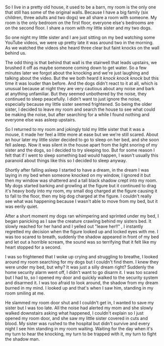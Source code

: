 So I live in a pretty old house, it used to be a barn, my room is the only one that still has some of the original walls. Because I have a big family (six children, three adults and two dogs) we all share a room with someone. My room is the only bedroom on the first floor, everyone else's bedrooms are on the second floor. I share a room with my little sister and my two dogs. 

So one night my little sister and I are just sitting on my bed watching some YouTube videos, we were up pretty late it was around two in the morning. As we watched the videos she heard three clear but faint knocks on the wall behind us.

 The odd thing is that behind that wall is the stairwell that leads upstairs, we brushed it off as maybe someone coming down to get water. So a few minutes later we forgot about the knocking and we're just laughing and talking about the video. But the we both heard it *knock* *knock* *knock* but this time it was louder than before. And the dogs didn't react to it at all, which is unusual because at night they are very cautious about any noise and bark at anything unfamiliar. But they seemed unbothered by the noise, they continued to sleep peacefully. I didn't want to just ignore the noise, especially because my little sister seemed frightened. So being the older sister, I decided to leave my room and search the house to see what could be making the noise, but after searching for a while I found nothing and everyone else was asleep upstairs. 

So I returned to my room and jokingly told my little sister that it was a mouse, it made her feel a little more at ease but we we're still scared. About an hour later my little sister decided to go to sleep on her bed, and she soon fell asleep. 
Now it was silent in the house apart from the light snoring of my sister and the dogs, so I decided to try sleeping too. But for some reason I felt that if I went to sleep something bad would happen, I wasn't usually this paranoid about things like this so I decided to sleep anyway.

 Shortly after falling asleep I started to have a dream, in the dream I was laying in my bed when someone knocked on my window, I ignored it but then my window was shattered and a tall black shadow crept into my room. My dogs started barking and growling at the figure but it continued to drag it's heavy body into my room, my small dog charged at the figure causing it to fall to the floor, then my big dog charged at the figure. I couldn't really see what was happening because I wasn't able to move from my bed, but it was eerily quiet. 

After a short moment my dogs ran whimpering and sprinted under my bed, I began panicking as I saw the creature crawling behind my sisters bed. It slowly reached for her hand and I yelled out "leave her!!" , I instantly regretted my decision when the figure looked up and locked eyes with me. I was too scared to breath, suddenly the shadow appeared in front of my bed and let out a horrible scream, the sound was so terrifying that it felt like my heart stopped for a second. 

I was so frightened that I woke up crying and struggling to breathe, I looked around my room searching for my dogs but I couldn't find them. I knew they were under my bed, but why? It was just a silly dream right? Suddenly the home security alarm went off, I didn't want to go disarm it. I was too scared but I had to, so I opened my door and quickly walked to the security system and disarmed it. I was too afraid to look around, the shadow from my dream burned in my mind. I looked up and that's when I saw him, standing in my room smiling at me. 

He slammed my room door shut and I couldn't get in, I wanted to save my sister but I was too late. All the noise had alerted my mom and she slowly walked downstairs asking what happened, I couldn't explain so I just opened my room door, and she saw my little sister covered in cuts and blood. My sister was rushed to the hospital but didn't survive and every night I see him standing in my room waiting. Waiting for the day when it's my turn to hear the knocking, my turn to be trapped with it, my turn to fight the shadow man.